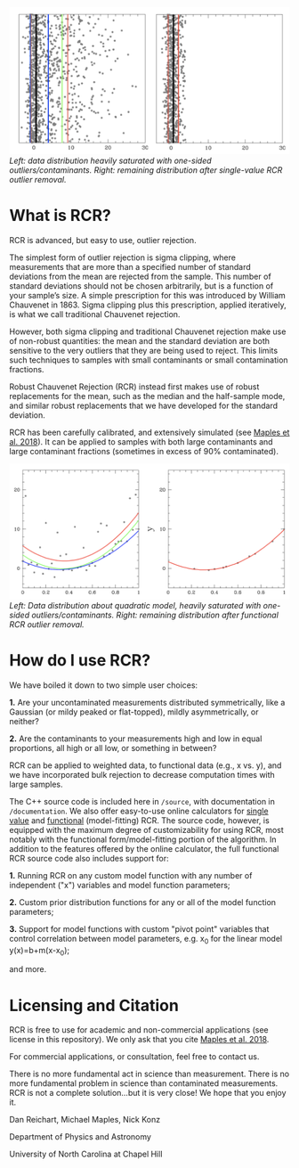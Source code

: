 ![](example_imgs/before_after_singlevalue.png)
*Left: data distribution heavily saturated with one-sided outliers/contaminants. Right: remaining distribution after single-value RCR outlier removal.*

# What is RCR?
RCR is advanced, but easy to use, outlier rejection.

The simplest form of outlier rejection is sigma clipping, where measurements that are more than a specified number of standard deviations from the mean are rejected from the sample. This number of standard deviations should not be chosen arbitrarily, but is a function of your sample’s size. A simple prescription for this was introduced by William Chauvenet in 1863. Sigma clipping plus this prescription, applied iteratively, is what we call traditional Chauvenet rejection.

However, both sigma clipping and traditional Chauvenet rejection make use of non-robust quantities: the mean and the standard deviation are both sensitive to the very outliers that they are being used to reject. This limits such techniques to samples with small contaminants or small contamination fractions.

Robust Chauvenet Rejection (RCR) instead first makes use of robust replacements for the mean, such as the median and the half-sample mode, and similar robust replacements that we have developed for the standard deviation.

RCR has been carefully calibrated, and extensively simulated (see [Maples et al. 2018](https://arxiv.org/abs/1807.05276)). It can be applied to samples with both large contaminants and large contaminant fractions (sometimes in excess of 90% contaminated).

![](example_imgs/before_after_functional.png)
*Left: Data distribution about quadratic model, heavily saturated with one-sided outliers/contaminants. Right: remaining distribution after functional RCR outlier removal.*

# How do I use RCR?
We have boiled it down to two simple user choices:

**1.** Are your uncontaminated measurements distributed symmetrically, like a Gaussian (or mildy peaked or flat-topped), mildly asymmetrically, or neither?

**2.** Are the contaminants to your measurements high and low in equal proportions, all high or all low, or something in between?

RCR can be applied to weighted data, to functional data (e.g., x vs. y), and we have incorporated bulk rejection to decrease computation times with large samples.

The C++ source code is included here in `/source`, with documentation in `/documentation`. We also offer easy-to-use online calculators for [single value](https://skynet.unc.edu/rcr/calculator/value) and [functional](https://skynet.unc.edu/rcr/calculator/functional) (model-fitting) RCR. The source code, however, is equipped with the maximum degree of customizability for using RCR, most notably with the functional form/model-fitting portion of the algorithm. In addition to the features offered by the online calculator, the full functional RCR source code also includes support for:

**1.** Running RCR on any custom model function with any number of independent ("x") variables and model function parameters;

**2.** Custom prior distribution functions for any or all of the model function parameters;

**3.** Support for model functions with custom "pivot point" variables that control correlation between model parameters, e.g. x<sub>0</sub> for the linear model y(x)=b+m(x-x<sub>0</sub>);

and more.


# Licensing and Citation

RCR is free to use for academic and non-commercial applications (see license in this repository). We only ask that you cite [Maples et al. 2018](https://arxiv.org/abs/1807.05276).

For commercial applications, or consultation, feel free to contact us.


There is no more fundamental act in science than measurement. There is no more fundamental problem in science than contaminated measurements. RCR is not a complete solution...but it is very close! We hope that you enjoy it.

Dan Reichart, Michael Maples, Nick Konz

Department of Physics and Astronomy

University of North Carolina at Chapel Hill
